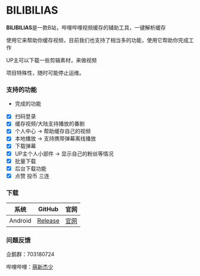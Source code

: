 # BILIBILIAS
 **BILIBILIAS**是一款B站，哔哩哔哩视频缓存的辅助工具，一键解析缓存

 使用它来帮助你缓存视频，目前我们也支持了相当多的功能，使用它帮助你完成工作

 UP主可以下载一些剪辑素材，来做视频

 项目特殊性，随时可能停止运维。

### 支持的功能
- 完成的功能
- [x] 扫码登录
- [x] 缓存视频/大陆支持播放的番剧
- [x] 个人中心 -> 帮助缓存自己的视频
- [x] 本地播放 -> 支持携带弹幕离线播放
- [x] 下载弹幕
- [x] UP主个人小部件 -> 显示自己的粉丝等情况
- [x] 批量下载
- [x] 后台下载功能
- [x] 点赞 投币 三连

### 下载
 |  系统   |                            GitHub                            |                  官网                   |
 | :-----: | :----------------------------------------------------------: | :-------------------------------------: |
 | Android | [Release](https://github.com/1250422131/bilibilias/releases) | [官网](https://api.misakaloli.com/app/) |
### 问题反馈
 企鹅群：703180724
 
 哔哩哔哩：[萌新杰少](https://space.bilibili.com/351201307)


